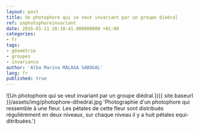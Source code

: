 ```yaml
---
layout: post
title: Un photophore qui se veut invariant par un groupe diédral
ref: unphotophoreinvariant
date: 2016-01-11 20:18:41.000000000 +01:00
categories:
- fr
tags:
- géométrie
- groupes
- invariance
author: 'Alba Marina MÁLAGA SABOGAL'
lang: fr
published: true
---
```


![Un photophore qui se veut invariant par un groupe diédral.]({{ site.baseurl }}/assets/img/photophore-dihedral.jpg 'Photographie d'un photophore qui ressemble à une fleur. Les pétales de cette fleur sont distribués régulièrement en deux niveaux, sur chaque niveau il y a huit pétales equi-ditribuées.')
